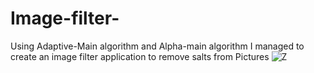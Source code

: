 # Image-filter-
Using Adaptive-Main algorithm and Alpha-main algorithm I managed to create an image filter application to remove salts from Pictures 
![Z](https://user-images.githubusercontent.com/62439402/156261496-b505e18e-c282-41fc-a10f-72f431f6ef5b.jpg)
